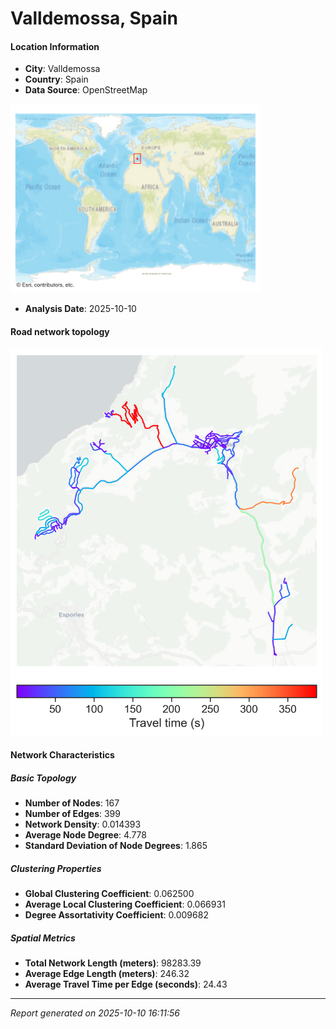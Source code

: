 # Valldemossa, Spain

#### Location Information

- **City**: Valldemossa
- **Country**: Spain
- **Data Source**: OpenStreetMap
<img src="Valldemossa_location.png" alt="Valldemossa Location Map" width="400" />

- **Analysis Date**: 2025-10-10

#### Road network topology

<img src="Valldemossa_network_map.png" alt="Valldemossa Road Network Map" width="500"/>

#### Network Characteristics

##### Basic Topology

- **Number of Nodes**: 167
- **Number of Edges**: 399
- **Network Density**: 0.014393
- **Average Node Degree**: 4.778
- **Standard Deviation of Node Degrees**: 1.865

##### Clustering Properties

- **Global Clustering Coefficient**: 0.062500
- **Average Local Clustering Coefficient**: 0.066931
- **Degree Assortativity Coefficient**: 0.009682

##### Spatial Metrics

- **Total Network Length (meters)**: 98283.39
- **Average Edge Length (meters)**: 246.32
- **Average Travel Time per Edge (seconds)**: 24.43

---
*Report generated on 2025-10-10 16:11:56*
